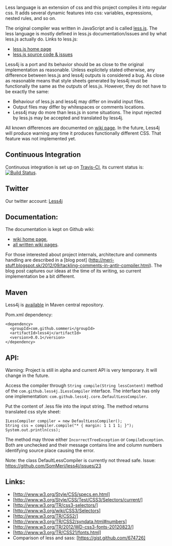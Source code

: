 Less language is an extension of css and this project compiles it into regular css. It adds several dynamic features into css: variables, expressions, nested rules, and so on. 

The original compiler was written in JavaScript and is called [less.js](http://lesscss.org/). The less language is mostly defined in less.js documentation/issues and by what less.js actually do. Links to less.js:
* [less.js home page](http://lesscss.org/) 
* [less.js source code & issues](https://github.com/cloudhead/less.js) 

Less4j is a port and its behavior should be as close to the original implementation as reasonable. Unless explicitely stated otherwise, any difference between less.js and less4j outputs is considered a bug. As close as reasonable means that style sheets generated by less4j must be functionally the same as the outputs of less.js. However, they do not have to be exactly the same:
* Behaviour of less.js and less4j may differ on invalid input files.
* Output files may differ by whitespaces or comments locations.
* Less4j may do more than less.js in some situations. The input rejected by less.js may be accepted and translated by less4j. 

All known differences are documented on [wiki page](https://github.com/SomMeri/less4j/wiki/Differences-Between-Less.js-and-Less4j). In the future, Less4j will produce warning any time it produces functionally different CSS. That feature was not implemented yet.

## Continuous Integration
Continuous integration is set up on [Travis-CI](http://travis-ci.org/SomMeri/less4j), its current status is: [![Build Status](https://secure.travis-ci.org/SomMeri/less4j.png)](http://travis-ci.org/SomMeri/less4j).

## Twitter
Our twitter account: [Less4j](https://twitter.com/Less4j)

## Documentation:
The documentation is kept on Github wiki:
* [wiki home page](https://github.com/SomMeri/less4j/wiki),
* [all written wiki pages](https://github.com/SomMeri/less4j/wiki/_pages). 

For those interested about project internals, architecture and comments handling are described in a [blog post] (http://meri-stuff.blogspot.sk/2012/09/tackling-comments-in-antlr-compiler.html). The blog post captures our ideas at the time of its writing, so current implementation be a bit different.

## Maven
Less4j is [available](http://search.maven.org/#artifactdetails|com.github.sommeri|less4j|0.0.1|jar) in Maven central repository.

Pom.xml dependency:
<pre><code>&lt;dependency&gt;
  &lt;groupId&gt;com.github.sommeri&lt;/groupId&gt;
  &lt;artifactId&gt;less4j&lt;/artifactId&gt;
  &lt;version&gt;0.0.1&lt;/version&gt;
&lt;/dependency&gt;
</code></pre>

## API:
Warning: Project is still in alpha and current API is very temporary. It will change in the future. 

Access the compiler through `String compile(String lessContent)` method of the `com.github.less4j.ILessCompiler` interface. The interface has only one implementation: `com.github.less4j.core.DefaultLessCompiler`.

Put the content of .less file into the input string. The method returns translated css style sheet:
<pre><code>ILessCompiler compiler = new DefaultLessCompiler();
String css = compiler.compile("* { margin: 1 1 1 1; }");
System.out.println(css);
</code></pre>

The method may throw either `IncorrectTreeException` or `CompileException`. Both are unchecked and their message contains line and column numbers identifying source place causing the error.

Note: the class DefaultLessCompiler is currently not thread safe. Issue: https://github.com/SomMeri/less4j/issues/23

## Links:
*  [http://www.w3.org/Style/CSS/specs.en.html]
*  [http://www.w3.org/Style/CSS/Test/CSS3/Selectors/current/]
*  [http://www.w3.org/TR/css3-selectors/] 
*  [http://www.w3.org/wiki/CSS3/Selectors]
*  [http://www.w3.org/TR/CSS2/]
*  [http://www.w3.org/TR/CSS2/syndata.html#numbers]
*  [http://www.w3.org/TR/2012/WD-css3-fonts-20120823/]
*  [http://www.w3.org/TR/CSS21/fonts.html]
*  Comparison of less and sass: [https://gist.github.com/674726]


